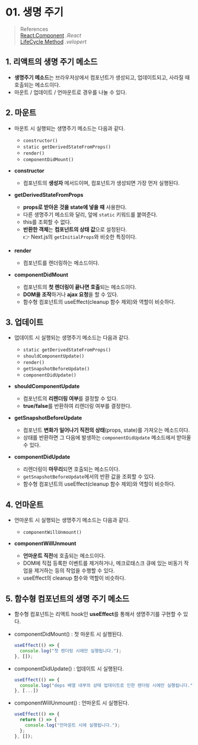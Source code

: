# 01. 생명 주기

> References <br> <a href="https://ko.reactjs.org/docs/react-component.html">React.Component</a> _.React_ <br> <a href="https://react.vlpt.us/basic/25-lifecycle.html">LifeCycle Method</a> _.velopert_

## 1. 리액트의 생명 주기 메소드

- **생명주기 메소드**는 브라우저상에서 컴포넌트가 생성되고, 업데이트되고, 사라질 때 호출되는 메소드이다.
- 마운트 / 업데이트 / 언마운트로 경우를 나눌 수 있다.

## 2. 마운트

- 마운트 시 실행되는 생명주기 메소드는 다음과 같다.

  - `constructor()`
  - `static getDerivedStateFromProps()`
  - `render()`
  - `componentDidMount()`

- **constructor**

  - 컴포넌트의 **생성자** 메서드이며, 컴포넌트가 생성되면 가장 먼저 실행된다.

- **getDerivedStateFromProps**

  - **props로 받아온 것을 state에 넣을 때** 사용한다.
  - 다른 생명주기 메소드와 달리, 앞에 `static` 키워드를 붙여준다.
  - this를 조회할 수 없다.
  - **반환한 객체**는 **컴포넌트의 상태 값**으로 설정된다. <br>
    👉 Next.js의 `getInitialProps`와 비슷한 특징이다.

- **render**

  - 컴포넌트를 렌더링하는 메소드이다.

- **componentDidMount**

  - 컴포넌트의 **첫 렌더링이 끝나면 호출**되는 메소드이다.
  - **DOM을 조작**하거나 **ajax 요청**을 할 수 있다.
  - 함수형 컴포넌트의 useEffect(cleanup 함수 제외)와 역할이 비슷하다.

## 3. 업데이트

- 업데이트 시 실행되는 생명주기 메소드는 다음과 같다.

  - `static getDerivedStateFromProps()`
  - `shouldComponentUpdate()`
  - `render()`
  - `getSnapshotBeforeUpdate()`
  - `componentDidUpdate()`

- **shouldComponentUpdate**

  - 컴포넌트의 **리렌더링 여부**를 결정할 수 있다.
  - **true/false**를 반환하여 리렌더링 여부를 결정한다.

- **getSnapshotBeforeUpdate**

  - 컴포넌트 **변화가 일어나기 직전의 상태**(props, state)를 가져오는 메소드이다.
  - 상태를 반환하면 그 다음에 발생하는 `componentDidUpdate` 메소드에서 받아올 수 있다.

- **componentDidUpdate**

  - 리렌더링이 **마무리**되면 호출되는 메소드이다.
  - `getSnapshotBeforeUpdate`에서의 반환 값을 조회할 수 있다.
  - 함수형 컴포넌트의 useEffect(cleanup 함수 제외)와 역할이 비슷하다.

## 4. 언마운트

- 언마운트 시 실행되는 생명주기 메소드는 다음과 같다.

  - `componentWillUnmount()`

- **componentWillUnmount**

  - **언마운트 직전**에 호출되는 메소드이다.
  - DOM에 직접 등록한 이벤트를 제거하거나, 메크로태스크 큐에 있는 비동기 작업을 제거하는 등의 작업을 수행할 수 있다.
  - useEffect의 cleanup 함수와 역할이 비슷하다.

## 5. 함수형 컴포넌트의 생명 주기 메소드

- 함수형 컴포넌트는 리액트 hook인 **useEffect**를 통해서 생명주기를 구현할 수 있다.
- componentDidMount() : 첫 마운트 시 실행된다.

  ```javascript
  useEffect(() => {
    console.log("첫 렌더링 시에만 실행됩니다.");
  }, []);
  ```

- componentDidUpdate() : 업데이트 시 실행된다.

  ```javascript
  useEffect(() => {
    console.log("deps 배열 내부의 상태 업데이트로 인한 렌더링 시에만 실행됩니다.");
  }, [...])
  ```

- componentWillUnmount() : 언마운트 시 실행된다.

  ```javascript
  useEffect(() => {
    return () => {
      console.log("언마운트 시에 실행됩니다.");
    };
  }, []);
  ```
